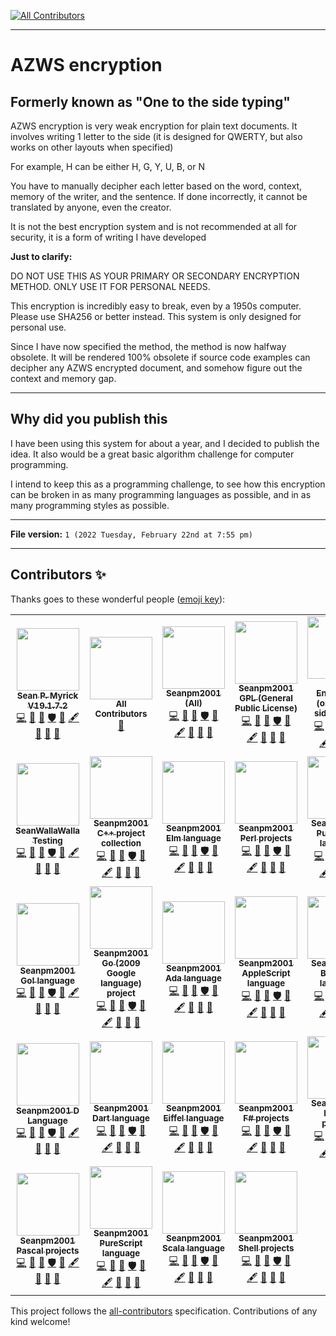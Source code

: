 
<!-- ALL-CONTRIBUTORS-BADGE:START - Do not remove or modify this section -->
[![All Contributors](https://img.shields.io/badge/all_contributors-32-orange.svg?style=flat-square)](#contributors-)
<!-- ALL-CONTRIBUTORS-BADGE:END -->
***

# AZWS encryption

## Formerly known as "One to the side typing"

AZWS encryption is very weak encryption for plain text documents. It involves writing 1 letter to the side (it is designed for QWERTY, but also works on other layouts when specified)

For example, H can be either H, G, Y, U, B, or N

You have to manually decipher each letter based on the word, context, memory of the writer, and the sentence. If done incorrectly, it cannot be translated by anyone, even the creator.

It is not the best encryption system and is not recommended at all for security, it is a form of writing I have developed

**Just to clarify:**

DO NOT USE THIS AS YOUR PRIMARY OR SECONDARY ENCRYPTION METHOD. ONLY USE IT FOR PERSONAL NEEDS.

This encryption is incredibly easy to break, even by a 1950s computer. Please use SHA256 or better instead. This system is only designed for personal use.

Since I have now specified the method, the method is now halfway obsolete. It will be rendered 100% obsolete if source code examples can decipher any AZWS encrypted document, and somehow figure out the context and memory gap.

***

## Why did you publish this

I have been using this system for about a year, and I decided to publish the idea. It also would be a great basic algorithm challenge for computer programming.

I intend to keep this as a programming challenge, to see how this encryption can be broken in as many programming languages as possible, and in as many programming styles as possible.

***

**File version:** `1 (2022 Tuesday, February 22nd at 7:55 pm)`

***

## Contributors ✨

Thanks goes to these wonderful people ([emoji key](https://allcontributors.org/docs/en/emoji-key)):

<!-- ALL-CONTRIBUTORS-LIST:START - Do not remove or modify this section -->
<!-- prettier-ignore-start -->
<!-- markdownlint-disable -->
<table>
  <tr>
    <td align="center"><a href="https://gist.github.com/seanpm2001/7e40a0e13c066a57577d8200b1afc6a3"><img src="https://avatars.githubusercontent.com/u/65933340?v=4?s=100" width="100px;" alt=""/><br /><sub><b>Sean P. Myrick V19.1.7.2</b></sub></a><br /><a href="https://github.com/seanpm2001/AZWS_Encryption/commits?author=seanpm2001" title="Code">💻</a> <a href="https://github.com/seanpm2001/AZWS_Encryption/commits?author=seanpm2001" title="Documentation">📖</a> <a href="#projectManagement-seanpm2001" title="Project Management">📆</a> <a href="#security-seanpm2001" title="Security">🛡️</a> <a href="#data-seanpm2001" title="Data">🔣</a> <a href="#content-seanpm2001" title="Content">🖋</a> <a href="#design-seanpm2001" title="Design">🎨</a> <a href="#maintenance-seanpm2001" title="Maintenance">🚧</a> <a href="#ideas-seanpm2001" title="Ideas, Planning, & Feedback">🤔</a></td>
    <td align="center"><a href="https://allcontributors.org"><img src="https://avatars.githubusercontent.com/u/46410174?v=4?s=100" width="100px;" alt=""/><br /><sub><b>All Contributors</b></sub></a><br /><a href="https://github.com/seanpm2001/AZWS_Encryption/commits?author=all-contributors" title="Documentation">📖</a></td>
    <td align="center"><a href="https://github.com/seanpm2001/"><img src="https://avatars.githubusercontent.com/u/71843643?v=4?s=100" width="100px;" alt=""/><br /><sub><b>Seanpm2001 (All)</b></sub></a><br /><a href="https://github.com/seanpm2001/AZWS_Encryption/commits?author=seanpm2001-all" title="Code">💻</a> <a href="https://github.com/seanpm2001/AZWS_Encryption/commits?author=seanpm2001-all" title="Documentation">📖</a> <a href="#projectManagement-seanpm2001-all" title="Project Management">📆</a> <a href="#security-seanpm2001-all" title="Security">🛡️</a> <a href="#data-seanpm2001-all" title="Data">🔣</a> <a href="#content-seanpm2001-all" title="Content">🖋</a> <a href="#design-seanpm2001-all" title="Design">🎨</a> <a href="#maintenance-seanpm2001-all" title="Maintenance">🚧</a> <a href="#ideas-seanpm2001-all" title="Ideas, Planning, & Feedback">🤔</a></td>
    <td align="center"><a href="https://github.com/Seanpm2001-GPL"><img src="https://avatars.githubusercontent.com/u/86742875?v=4?s=100" width="100px;" alt=""/><br /><sub><b>Seanpm2001 GPL (General Public License)</b></sub></a><br /><a href="https://github.com/seanpm2001/AZWS_Encryption/commits?author=seanpm2001-GPL" title="Code">💻</a> <a href="https://github.com/seanpm2001/AZWS_Encryption/commits?author=seanpm2001-GPL" title="Documentation">📖</a> <a href="#projectManagement-seanpm2001-GPL" title="Project Management">📆</a> <a href="#security-seanpm2001-GPL" title="Security">🛡️</a> <a href="#data-seanpm2001-GPL" title="Data">🔣</a> <a href="#content-seanpm2001-GPL" title="Content">🖋</a> <a href="#design-seanpm2001-GPL" title="Design">🎨</a> <a href="#maintenance-seanpm2001-GPL" title="Maintenance">🚧</a> <a href="#ideas-seanpm2001-GPL" title="Ideas, Planning, & Feedback">🤔</a></td>
    <td align="center"><a href="https://github.com/AZWS-Encryption"><img src="https://avatars.githubusercontent.com/u/103292604?v=4?s=100" width="100px;" alt=""/><br /><sub><b>AZWS Encryption (one to the side typing)</b></sub></a><br /><a href="https://github.com/seanpm2001/AZWS_Encryption/commits?author=AZWS-Encryption" title="Code">💻</a> <a href="https://github.com/seanpm2001/AZWS_Encryption/commits?author=AZWS-Encryption" title="Documentation">📖</a> <a href="#projectManagement-AZWS-Encryption" title="Project Management">📆</a> <a href="#security-AZWS-Encryption" title="Security">🛡️</a> <a href="#data-AZWS-Encryption" title="Data">🔣</a> <a href="#content-AZWS-Encryption" title="Content">🖋</a> <a href="#design-AZWS-Encryption" title="Design">🎨</a> <a href="#maintenance-AZWS-Encryption" title="Maintenance">🚧</a> <a href="#ideas-AZWS-Encryption" title="Ideas, Planning, & Feedback">🤔</a></td>
    <td align="center"><a href="https://github.com/seanpm2001/PhD_In_PHP"><img src="https://avatars.githubusercontent.com/u/83985869?v=4?s=100" width="100px;" alt=""/><br /><sub><b>Seanpm2001 EDU</b></sub></a><br /><a href="https://github.com/seanpm2001/AZWS_Encryption/commits?author=seanpm2001-education" title="Code">💻</a> <a href="https://github.com/seanpm2001/AZWS_Encryption/commits?author=seanpm2001-education" title="Documentation">📖</a> <a href="#projectManagement-seanpm2001-education" title="Project Management">📆</a> <a href="#security-seanpm2001-education" title="Security">🛡️</a> <a href="#data-seanpm2001-education" title="Data">🔣</a> <a href="#content-seanpm2001-education" title="Content">🖋</a> <a href="#design-seanpm2001-education" title="Design">🎨</a> <a href="#maintenance-seanpm2001-education" title="Maintenance">🚧</a> <a href="#ideas-seanpm2001-education" title="Ideas, Planning, & Feedback">🤔</a></td>
    <td align="center"><a href="https://github.com/seanwallawalla-testing"><img src="https://avatars.githubusercontent.com/u/85586105?v=4?s=100" width="100px;" alt=""/><br /><sub><b>Seanpm2001 Testing</b></sub></a><br /><a href="https://github.com/seanpm2001/AZWS_Encryption/commits?author=seanpm2001-testing" title="Code">💻</a> <a href="https://github.com/seanpm2001/AZWS_Encryption/commits?author=seanpm2001-testing" title="Documentation">📖</a> <a href="#projectManagement-seanpm2001-testing" title="Project Management">📆</a> <a href="#security-seanpm2001-testing" title="Security">🛡️</a> <a href="#data-seanpm2001-testing" title="Data">🔣</a> <a href="#content-seanpm2001-testing" title="Content">🖋</a> <a href="#design-seanpm2001-testing" title="Design">🎨</a> <a href="#maintenance-seanpm2001-testing" title="Maintenance">🚧</a> <a href="#ideas-seanpm2001-testing" title="Ideas, Planning, & Feedback">🤔</a></td>
  </tr>
  <tr>
    <td align="center"><a href="https://github.com/seanpm2001/"><img src="https://avatars.githubusercontent.com/u/71898262?v=4?s=100" width="100px;" alt=""/><br /><sub><b>SeanWallaWalla Testing</b></sub></a><br /><a href="https://github.com/seanpm2001/AZWS_Encryption/commits?author=seanwallawalla-testing" title="Code">💻</a> <a href="https://github.com/seanpm2001/AZWS_Encryption/commits?author=seanwallawalla-testing" title="Documentation">📖</a> <a href="#projectManagement-seanwallawalla-testing" title="Project Management">📆</a> <a href="#security-seanwallawalla-testing" title="Security">🛡️</a> <a href="#data-seanwallawalla-testing" title="Data">🔣</a> <a href="#content-seanwallawalla-testing" title="Content">🖋</a> <a href="#design-seanwallawalla-testing" title="Design">🎨</a> <a href="#maintenance-seanwallawalla-testing" title="Maintenance">🚧</a> <a href="#ideas-seanwallawalla-testing" title="Ideas, Planning, & Feedback">🤔</a></td>
    <td align="center"><a href="https://en.wikipedia.org/wiki/C%2B%2B"><img src="https://avatars.githubusercontent.com/u/83990409?v=4?s=100" width="100px;" alt=""/><br /><sub><b>Seanpm2001 C++ project collection</b></sub></a><br /><a href="https://github.com/seanpm2001/AZWS_Encryption/commits?author=seanpm2001-CPP-lang" title="Code">💻</a> <a href="https://github.com/seanpm2001/AZWS_Encryption/commits?author=seanpm2001-CPP-lang" title="Documentation">📖</a> <a href="#projectManagement-seanpm2001-CPP-lang" title="Project Management">📆</a> <a href="#security-seanpm2001-CPP-lang" title="Security">🛡️</a> <a href="#data-seanpm2001-CPP-lang" title="Data">🔣</a> <a href="#content-seanpm2001-CPP-lang" title="Content">🖋</a> <a href="#design-seanpm2001-CPP-lang" title="Design">🎨</a> <a href="#maintenance-seanpm2001-CPP-lang" title="Maintenance">🚧</a> <a href="#ideas-seanpm2001-CPP-lang" title="Ideas, Planning, & Feedback">🤔</a></td>
    <td align="center"><a href="https://github.com/elm"><img src="https://avatars.githubusercontent.com/u/94873709?v=4?s=100" width="100px;" alt=""/><br /><sub><b>Seanpm2001 Elm language</b></sub></a><br /><a href="https://github.com/seanpm2001/AZWS_Encryption/commits?author=seanpm2001-Elm-lang" title="Code">💻</a> <a href="https://github.com/seanpm2001/AZWS_Encryption/commits?author=seanpm2001-Elm-lang" title="Documentation">📖</a> <a href="#projectManagement-seanpm2001-Elm-lang" title="Project Management">📆</a> <a href="#security-seanpm2001-Elm-lang" title="Security">🛡️</a> <a href="#data-seanpm2001-Elm-lang" title="Data">🔣</a> <a href="#content-seanpm2001-Elm-lang" title="Content">🖋</a> <a href="#design-seanpm2001-Elm-lang" title="Design">🎨</a> <a href="#maintenance-seanpm2001-Elm-lang" title="Maintenance">🚧</a> <a href="#ideas-seanpm2001-Elm-lang" title="Ideas, Planning, & Feedback">🤔</a></td>
    <td align="center"><a href="https://github.com/seanpm2001/Perl_Harbor"><img src="https://avatars.githubusercontent.com/u/84095190?v=4?s=100" width="100px;" alt=""/><br /><sub><b>Seanpm2001 Perl projects</b></sub></a><br /><a href="https://github.com/seanpm2001/AZWS_Encryption/commits?author=seanpm2001-Perl-lang" title="Code">💻</a> <a href="https://github.com/seanpm2001/AZWS_Encryption/commits?author=seanpm2001-Perl-lang" title="Documentation">📖</a> <a href="#projectManagement-seanpm2001-Perl-lang" title="Project Management">📆</a> <a href="#security-seanpm2001-Perl-lang" title="Security">🛡️</a> <a href="#data-seanpm2001-Perl-lang" title="Data">🔣</a> <a href="#content-seanpm2001-Perl-lang" title="Content">🖋</a> <a href="#design-seanpm2001-Perl-lang" title="Design">🎨</a> <a href="#maintenance-seanpm2001-Perl-lang" title="Maintenance">🚧</a> <a href="#ideas-seanpm2001-Perl-lang" title="Ideas, Planning, & Feedback">🤔</a></td>
    <td align="center"><a href="https://github.com/Seanpm2001-PureBasic-lang"><img src="https://avatars.githubusercontent.com/u/93060266?v=4?s=100" width="100px;" alt=""/><br /><sub><b>Seanpm2001 PureBASIC language</b></sub></a><br /><a href="https://github.com/seanpm2001/AZWS_Encryption/commits?author=seanpm2001-PureBasic-lang" title="Code">💻</a> <a href="https://github.com/seanpm2001/AZWS_Encryption/commits?author=seanpm2001-PureBasic-lang" title="Documentation">📖</a> <a href="#projectManagement-seanpm2001-PureBasic-lang" title="Project Management">📆</a> <a href="#security-seanpm2001-PureBasic-lang" title="Security">🛡️</a> <a href="#data-seanpm2001-PureBasic-lang" title="Data">🔣</a> <a href="#content-seanpm2001-PureBasic-lang" title="Content">🖋</a> <a href="#design-seanpm2001-PureBasic-lang" title="Design">🎨</a> <a href="#maintenance-seanpm2001-PureBasic-lang" title="Maintenance">🚧</a> <a href="#ideas-seanpm2001-PureBasic-lang" title="Ideas, Planning, & Feedback">🤔</a></td>
    <td align="center"><a href="https://en.wikipedia.org/wiki/HTML5"><img src="https://avatars.githubusercontent.com/u/83990679?v=4?s=100" width="100px;" alt=""/><br /><sub><b>Seanpm2001 HTML5 projects</b></sub></a><br /><a href="https://github.com/seanpm2001/AZWS_Encryption/commits?author=seanpm2001-HTML5-lang" title="Code">💻</a> <a href="https://github.com/seanpm2001/AZWS_Encryption/commits?author=seanpm2001-HTML5-lang" title="Documentation">📖</a> <a href="#projectManagement-seanpm2001-HTML5-lang" title="Project Management">📆</a> <a href="#security-seanpm2001-HTML5-lang" title="Security">🛡️</a> <a href="#data-seanpm2001-HTML5-lang" title="Data">🔣</a> <a href="#content-seanpm2001-HTML5-lang" title="Content">🖋</a> <a href="#design-seanpm2001-HTML5-lang" title="Design">🎨</a> <a href="#maintenance-seanpm2001-HTML5-lang" title="Maintenance">🚧</a> <a href="#ideas-seanpm2001-HTML5-lang" title="Ideas, Planning, & Feedback">🤔</a></td>
    <td align="center"><a href="https://github.com/python/cpython"><img src="https://avatars.githubusercontent.com/u/83988524?v=4?s=100" width="100px;" alt=""/><br /><sub><b>Seanpm2001 Python projects</b></sub></a><br /><a href="https://github.com/seanpm2001/AZWS_Encryption/commits?author=seanpm2001-Python" title="Code">💻</a> <a href="https://github.com/seanpm2001/AZWS_Encryption/commits?author=seanpm2001-Python" title="Documentation">📖</a> <a href="#projectManagement-seanpm2001-Python" title="Project Management">📆</a> <a href="#security-seanpm2001-Python" title="Security">🛡️</a> <a href="#data-seanpm2001-Python" title="Data">🔣</a> <a href="#content-seanpm2001-Python" title="Content">🖋</a> <a href="#design-seanpm2001-Python" title="Design">🎨</a> <a href="#maintenance-seanpm2001-Python" title="Maintenance">🚧</a> <a href="#ideas-seanpm2001-Python" title="Ideas, Planning, & Feedback">🤔</a></td>
  </tr>
  <tr>
    <td align="center"><a href="https://en.wikipedia.org/wiki/Go!_(programming_language)#Conflict_with_Google"><img src="https://avatars.githubusercontent.com/u/85462615?v=4?s=100" width="100px;" alt=""/><br /><sub><b>Seanpm2001 Go! language</b></sub></a><br /><a href="https://github.com/seanpm2001/AZWS_Encryption/commits?author=seanpm2001-Go-lang" title="Code">💻</a> <a href="https://github.com/seanpm2001/AZWS_Encryption/commits?author=seanpm2001-Go-lang" title="Documentation">📖</a> <a href="#projectManagement-seanpm2001-Go-lang" title="Project Management">📆</a> <a href="#security-seanpm2001-Go-lang" title="Security">🛡️</a> <a href="#data-seanpm2001-Go-lang" title="Data">🔣</a> <a href="#content-seanpm2001-Go-lang" title="Content">🖋</a> <a href="#design-seanpm2001-Go-lang" title="Design">🎨</a> <a href="#maintenance-seanpm2001-Go-lang" title="Maintenance">🚧</a> <a href="#ideas-seanpm2001-Go-lang" title="Ideas, Planning, & Feedback">🤔</a></td>
    <td align="center"><a href="https://github.com/seanpm2001/Go-ogle"><img src="https://avatars.githubusercontent.com/u/84039431?v=4?s=100" width="100px;" alt=""/><br /><sub><b>Seanpm2001 Go (2009 Google language) project</b></sub></a><br /><a href="https://github.com/seanpm2001/AZWS_Encryption/commits?author=seanpm2001-GoogleGo-lang" title="Code">💻</a> <a href="https://github.com/seanpm2001/AZWS_Encryption/commits?author=seanpm2001-GoogleGo-lang" title="Documentation">📖</a> <a href="#projectManagement-seanpm2001-GoogleGo-lang" title="Project Management">📆</a> <a href="#security-seanpm2001-GoogleGo-lang" title="Security">🛡️</a> <a href="#data-seanpm2001-GoogleGo-lang" title="Data">🔣</a> <a href="#content-seanpm2001-GoogleGo-lang" title="Content">🖋</a> <a href="#design-seanpm2001-GoogleGo-lang" title="Design">🎨</a> <a href="#maintenance-seanpm2001-GoogleGo-lang" title="Maintenance">🚧</a> <a href="#ideas-seanpm2001-GoogleGo-lang" title="Ideas, Planning, & Feedback">🤔</a></td>
    <td align="center"><a href="https://github.com/seanpm2001/SNU_2D_ProgrammingTools_IDE_Ada"><img src="https://avatars.githubusercontent.com/u/85136315?v=4?s=100" width="100px;" alt=""/><br /><sub><b>Seanpm2001 Ada language</b></sub></a><br /><a href="https://github.com/seanpm2001/AZWS_Encryption/commits?author=seanpm2001-Ada-lang" title="Code">💻</a> <a href="https://github.com/seanpm2001/AZWS_Encryption/commits?author=seanpm2001-Ada-lang" title="Documentation">📖</a> <a href="#projectManagement-seanpm2001-Ada-lang" title="Project Management">📆</a> <a href="#security-seanpm2001-Ada-lang" title="Security">🛡️</a> <a href="#data-seanpm2001-Ada-lang" title="Data">🔣</a> <a href="#content-seanpm2001-Ada-lang" title="Content">🖋</a> <a href="#design-seanpm2001-Ada-lang" title="Design">🎨</a> <a href="#maintenance-seanpm2001-Ada-lang" title="Maintenance">🚧</a> <a href="#ideas-seanpm2001-Ada-lang" title="Ideas, Planning, & Feedback">🤔</a></td>
    <td align="center"><a href="https://developer.apple.com/library/archive/documentation/AppleScript/Conceptual/AppleScriptLangGuide/introduction/ASLR_intro.html"><img src="https://avatars.githubusercontent.com/u/84292940?v=4?s=100" width="100px;" alt=""/><br /><sub><b>Seanpm2001 AppleScript language</b></sub></a><br /><a href="https://github.com/seanpm2001/AZWS_Encryption/commits?author=seanpm2001-AppleScript-lang" title="Code">💻</a> <a href="https://github.com/seanpm2001/AZWS_Encryption/commits?author=seanpm2001-AppleScript-lang" title="Documentation">📖</a> <a href="#projectManagement-seanpm2001-AppleScript-lang" title="Project Management">📆</a> <a href="#security-seanpm2001-AppleScript-lang" title="Security">🛡️</a> <a href="#data-seanpm2001-AppleScript-lang" title="Data">🔣</a> <a href="#content-seanpm2001-AppleScript-lang" title="Content">🖋</a> <a href="#design-seanpm2001-AppleScript-lang" title="Design">🎨</a> <a href="#maintenance-seanpm2001-AppleScript-lang" title="Maintenance">🚧</a> <a href="#ideas-seanpm2001-AppleScript-lang" title="Ideas, Planning, & Feedback">🤔</a></td>
    <td align="center"><a href="https://github.com/Seanpm2001-Batchfile-lang"><img src="https://avatars.githubusercontent.com/u/87458240?v=4?s=100" width="100px;" alt=""/><br /><sub><b>Seanpm2001 Batchfile language</b></sub></a><br /><a href="https://github.com/seanpm2001/AZWS_Encryption/commits?author=seanpm2001-Batchfile-lang" title="Code">💻</a> <a href="https://github.com/seanpm2001/AZWS_Encryption/commits?author=seanpm2001-Batchfile-lang" title="Documentation">📖</a> <a href="#projectManagement-seanpm2001-Batchfile-lang" title="Project Management">📆</a> <a href="#security-seanpm2001-Batchfile-lang" title="Security">🛡️</a> <a href="#data-seanpm2001-Batchfile-lang" title="Data">🔣</a> <a href="#content-seanpm2001-Batchfile-lang" title="Content">🖋</a> <a href="#design-seanpm2001-Batchfile-lang" title="Design">🎨</a> <a href="#maintenance-seanpm2001-Batchfile-lang" title="Maintenance">🚧</a> <a href="#ideas-seanpm2001-Batchfile-lang" title="Ideas, Planning, & Feedback">🤔</a></td>
    <td align="center"><a href="https://github.com/boo-lang"><img src="https://avatars.githubusercontent.com/u/84097218?v=4?s=100" width="100px;" alt=""/><br /><sub><b>Seanpm2001 Boo projects</b></sub></a><br /><a href="https://github.com/seanpm2001/AZWS_Encryption/commits?author=seanpm2001-Boo-lang" title="Code">💻</a> <a href="https://github.com/seanpm2001/AZWS_Encryption/commits?author=seanpm2001-Boo-lang" title="Documentation">📖</a> <a href="#projectManagement-seanpm2001-Boo-lang" title="Project Management">📆</a> <a href="#security-seanpm2001-Boo-lang" title="Security">🛡️</a> <a href="#data-seanpm2001-Boo-lang" title="Data">🔣</a> <a href="#content-seanpm2001-Boo-lang" title="Content">🖋</a> <a href="#design-seanpm2001-Boo-lang" title="Design">🎨</a> <a href="#maintenance-seanpm2001-Boo-lang" title="Maintenance">🚧</a> <a href="#ideas-seanpm2001-Boo-lang" title="Ideas, Planning, & Feedback">🤔</a></td>
    <td align="center"><a href="https://en.wikipedia.org/wiki/C_(programming_language)"><img src="https://avatars.githubusercontent.com/u/84035841?v=4?s=100" width="100px;" alt=""/><br /><sub><b>Seanpm2001 C programming language projects</b></sub></a><br /><a href="https://github.com/seanpm2001/AZWS_Encryption/commits?author=seanpm2001-C-lang" title="Code">💻</a> <a href="https://github.com/seanpm2001/AZWS_Encryption/commits?author=seanpm2001-C-lang" title="Documentation">📖</a> <a href="#projectManagement-seanpm2001-C-lang" title="Project Management">📆</a> <a href="#security-seanpm2001-C-lang" title="Security">🛡️</a> <a href="#data-seanpm2001-C-lang" title="Data">🔣</a> <a href="#content-seanpm2001-C-lang" title="Content">🖋</a> <a href="#design-seanpm2001-C-lang" title="Design">🎨</a> <a href="#maintenance-seanpm2001-C-lang" title="Maintenance">🚧</a> <a href="#ideas-seanpm2001-C-lang" title="Ideas, Planning, & Feedback">🤔</a></td>
  </tr>
  <tr>
    <td align="center"><a href="https://github.com/dlang/dmd"><img src="https://avatars.githubusercontent.com/u/84207209?v=4?s=100" width="100px;" alt=""/><br /><sub><b>Seanpm2001 D Language</b></sub></a><br /><a href="https://github.com/seanpm2001/AZWS_Encryption/commits?author=seanpm2001-D-lang" title="Code">💻</a> <a href="https://github.com/seanpm2001/AZWS_Encryption/commits?author=seanpm2001-D-lang" title="Documentation">📖</a> <a href="#projectManagement-seanpm2001-D-lang" title="Project Management">📆</a> <a href="#security-seanpm2001-D-lang" title="Security">🛡️</a> <a href="#data-seanpm2001-D-lang" title="Data">🔣</a> <a href="#content-seanpm2001-D-lang" title="Content">🖋</a> <a href="#design-seanpm2001-D-lang" title="Design">🎨</a> <a href="#maintenance-seanpm2001-D-lang" title="Maintenance">🚧</a> <a href="#ideas-seanpm2001-D-lang" title="Ideas, Planning, & Feedback">🤔</a></td>
    <td align="center"><a href="https://github.com/seanpm2001/SNU_2D_ProgrammingTools_IDE_Dart"><img src="https://avatars.githubusercontent.com/u/85139072?v=4?s=100" width="100px;" alt=""/><br /><sub><b>Seanpm2001 Dart language</b></sub></a><br /><a href="https://github.com/seanpm2001/AZWS_Encryption/commits?author=seanpm2001-Dart-lang" title="Code">💻</a> <a href="https://github.com/seanpm2001/AZWS_Encryption/commits?author=seanpm2001-Dart-lang" title="Documentation">📖</a> <a href="#projectManagement-seanpm2001-Dart-lang" title="Project Management">📆</a> <a href="#security-seanpm2001-Dart-lang" title="Security">🛡️</a> <a href="#data-seanpm2001-Dart-lang" title="Data">🔣</a> <a href="#content-seanpm2001-Dart-lang" title="Content">🖋</a> <a href="#design-seanpm2001-Dart-lang" title="Design">🎨</a> <a href="#maintenance-seanpm2001-Dart-lang" title="Maintenance">🚧</a> <a href="#ideas-seanpm2001-Dart-lang" title="Ideas, Planning, & Feedback">🤔</a></td>
    <td align="center"><a href="https://github.com/seanpm2001/SNU_2D_ProgrammingTools_IDE_Eiffel"><img src="https://avatars.githubusercontent.com/u/85138126?v=4?s=100" width="100px;" alt=""/><br /><sub><b>Seanpm2001 Eiffel language</b></sub></a><br /><a href="https://github.com/seanpm2001/AZWS_Encryption/commits?author=seanpm2001-Eiffel-lang" title="Code">💻</a> <a href="https://github.com/seanpm2001/AZWS_Encryption/commits?author=seanpm2001-Eiffel-lang" title="Documentation">📖</a> <a href="#projectManagement-seanpm2001-Eiffel-lang" title="Project Management">📆</a> <a href="#security-seanpm2001-Eiffel-lang" title="Security">🛡️</a> <a href="#data-seanpm2001-Eiffel-lang" title="Data">🔣</a> <a href="#content-seanpm2001-Eiffel-lang" title="Content">🖋</a> <a href="#design-seanpm2001-Eiffel-lang" title="Design">🎨</a> <a href="#maintenance-seanpm2001-Eiffel-lang" title="Maintenance">🚧</a> <a href="#ideas-seanpm2001-Eiffel-lang" title="Ideas, Planning, & Feedback">🤔</a></td>
    <td align="center"><a href="https://github.com/fsharp/fsharp"><img src="https://avatars.githubusercontent.com/u/84204913?v=4?s=100" width="100px;" alt=""/><br /><sub><b>Seanpm2001 F# projects</b></sub></a><br /><a href="https://github.com/seanpm2001/AZWS_Encryption/commits?author=seanpm2001-FSharp-lang" title="Code">💻</a> <a href="https://github.com/seanpm2001/AZWS_Encryption/commits?author=seanpm2001-FSharp-lang" title="Documentation">📖</a> <a href="#projectManagement-seanpm2001-FSharp-lang" title="Project Management">📆</a> <a href="#security-seanpm2001-FSharp-lang" title="Security">🛡️</a> <a href="#data-seanpm2001-FSharp-lang" title="Data">🔣</a> <a href="#content-seanpm2001-FSharp-lang" title="Content">🖋</a> <a href="#design-seanpm2001-FSharp-lang" title="Design">🎨</a> <a href="#maintenance-seanpm2001-FSharp-lang" title="Maintenance">🚧</a> <a href="#ideas-seanpm2001-FSharp-lang" title="Ideas, Planning, & Feedback">🤔</a></td>
    <td align="center"><a href="https://fortran-lang.org/"><img src="https://avatars.githubusercontent.com/u/84148801?v=4?s=100" width="100px;" alt=""/><br /><sub><b>Seanpm2001 Fortran projects</b></sub></a><br /><a href="https://github.com/seanpm2001/AZWS_Encryption/commits?author=seanpm2001-FORTRAN-lang" title="Code">💻</a> <a href="https://github.com/seanpm2001/AZWS_Encryption/commits?author=seanpm2001-FORTRAN-lang" title="Documentation">📖</a> <a href="#projectManagement-seanpm2001-FORTRAN-lang" title="Project Management">📆</a> <a href="#security-seanpm2001-FORTRAN-lang" title="Security">🛡️</a> <a href="#data-seanpm2001-FORTRAN-lang" title="Data">🔣</a> <a href="#content-seanpm2001-FORTRAN-lang" title="Content">🖋</a> <a href="#design-seanpm2001-FORTRAN-lang" title="Design">🎨</a> <a href="#maintenance-seanpm2001-FORTRAN-lang" title="Maintenance">🚧</a> <a href="#ideas-seanpm2001-FORTRAN-lang" title="Ideas, Planning, & Feedback">🤔</a></td>
    <td align="center"><a href="https://practiceit.cs.washington.edu/"><img src="https://avatars.githubusercontent.com/u/84036524?v=4?s=100" width="100px;" alt=""/><br /><sub><b>Seanpm2001 Java projects</b></sub></a><br /><a href="https://github.com/seanpm2001/AZWS_Encryption/commits?author=seanpm2001-Java-lang" title="Code">💻</a> <a href="https://github.com/seanpm2001/AZWS_Encryption/commits?author=seanpm2001-Java-lang" title="Documentation">📖</a> <a href="#projectManagement-seanpm2001-Java-lang" title="Project Management">📆</a> <a href="#security-seanpm2001-Java-lang" title="Security">🛡️</a> <a href="#data-seanpm2001-Java-lang" title="Data">🔣</a> <a href="#content-seanpm2001-Java-lang" title="Content">🖋</a> <a href="#design-seanpm2001-Java-lang" title="Design">🎨</a> <a href="#maintenance-seanpm2001-Java-lang" title="Maintenance">🚧</a> <a href="#ideas-seanpm2001-Java-lang" title="Ideas, Planning, & Feedback">🤔</a></td>
    <td align="center"><a href="https://www.javascript.com/"><img src="https://avatars.githubusercontent.com/u/84038651?v=4?s=100" width="100px;" alt=""/><br /><sub><b>Seanpm2001 JavaScript projects</b></sub></a><br /><a href="https://github.com/seanpm2001/AZWS_Encryption/commits?author=seanpm2001-JavaScript-lang" title="Code">💻</a> <a href="https://github.com/seanpm2001/AZWS_Encryption/commits?author=seanpm2001-JavaScript-lang" title="Documentation">📖</a> <a href="#projectManagement-seanpm2001-JavaScript-lang" title="Project Management">📆</a> <a href="#security-seanpm2001-JavaScript-lang" title="Security">🛡️</a> <a href="#data-seanpm2001-JavaScript-lang" title="Data">🔣</a> <a href="#content-seanpm2001-JavaScript-lang" title="Content">🖋</a> <a href="#design-seanpm2001-JavaScript-lang" title="Design">🎨</a> <a href="#maintenance-seanpm2001-JavaScript-lang" title="Maintenance">🚧</a> <a href="#ideas-seanpm2001-JavaScript-lang" title="Ideas, Planning, & Feedback">🤔</a></td>
  </tr>
  <tr>
    <td align="center"><a href="https://en.wikipedia.org/wiki/Pascal_(programming_language)"><img src="https://avatars.githubusercontent.com/u/84041400?v=4?s=100" width="100px;" alt=""/><br /><sub><b>Seanpm2001 Pascal projects</b></sub></a><br /><a href="https://github.com/seanpm2001/AZWS_Encryption/commits?author=seanpm2001-Pascal-lang" title="Code">💻</a> <a href="https://github.com/seanpm2001/AZWS_Encryption/commits?author=seanpm2001-Pascal-lang" title="Documentation">📖</a> <a href="#projectManagement-seanpm2001-Pascal-lang" title="Project Management">📆</a> <a href="#security-seanpm2001-Pascal-lang" title="Security">🛡️</a> <a href="#data-seanpm2001-Pascal-lang" title="Data">🔣</a> <a href="#content-seanpm2001-Pascal-lang" title="Content">🖋</a> <a href="#design-seanpm2001-Pascal-lang" title="Design">🎨</a> <a href="#maintenance-seanpm2001-Pascal-lang" title="Maintenance">🚧</a> <a href="#ideas-seanpm2001-Pascal-lang" title="Ideas, Planning, & Feedback">🤔</a></td>
    <td align="center"><a href="https://github.com/seanpm2001/SNU_2D_ProgrammingTools_IDE_PureScript"><img src="https://avatars.githubusercontent.com/u/85039793?v=4?s=100" width="100px;" alt=""/><br /><sub><b>Seanpm2001 PureScript language</b></sub></a><br /><a href="https://github.com/seanpm2001/AZWS_Encryption/commits?author=seanpm2001-PureScript-lang" title="Code">💻</a> <a href="https://github.com/seanpm2001/AZWS_Encryption/commits?author=seanpm2001-PureScript-lang" title="Documentation">📖</a> <a href="#projectManagement-seanpm2001-PureScript-lang" title="Project Management">📆</a> <a href="#security-seanpm2001-PureScript-lang" title="Security">🛡️</a> <a href="#data-seanpm2001-PureScript-lang" title="Data">🔣</a> <a href="#content-seanpm2001-PureScript-lang" title="Content">🖋</a> <a href="#design-seanpm2001-PureScript-lang" title="Design">🎨</a> <a href="#maintenance-seanpm2001-PureScript-lang" title="Maintenance">🚧</a> <a href="#ideas-seanpm2001-PureScript-lang" title="Ideas, Planning, & Feedback">🤔</a></td>
    <td align="center"><a href="https://github.com/scala/scala"><img src="https://avatars.githubusercontent.com/u/84205948?v=4?s=100" width="100px;" alt=""/><br /><sub><b>Seanpm2001 Scala language</b></sub></a><br /><a href="https://github.com/seanpm2001/AZWS_Encryption/commits?author=seanpm2001-Scala-lang" title="Code">💻</a> <a href="https://github.com/seanpm2001/AZWS_Encryption/commits?author=seanpm2001-Scala-lang" title="Documentation">📖</a> <a href="#projectManagement-seanpm2001-Scala-lang" title="Project Management">📆</a> <a href="#security-seanpm2001-Scala-lang" title="Security">🛡️</a> <a href="#data-seanpm2001-Scala-lang" title="Data">🔣</a> <a href="#content-seanpm2001-Scala-lang" title="Content">🖋</a> <a href="#design-seanpm2001-Scala-lang" title="Design">🎨</a> <a href="#maintenance-seanpm2001-Scala-lang" title="Maintenance">🚧</a> <a href="#ideas-seanpm2001-Scala-lang" title="Ideas, Planning, & Feedback">🤔</a></td>
    <td align="center"><a href="https://en.wikipedia.org/wiki/Bash_(Unix_shell)"><img src="https://avatars.githubusercontent.com/u/84037207?v=4?s=100" width="100px;" alt=""/><br /><sub><b>Seanpm2001 Shell projects</b></sub></a><br /><a href="https://github.com/seanpm2001/AZWS_Encryption/commits?author=seanpm2001-Shell-lang" title="Code">💻</a> <a href="https://github.com/seanpm2001/AZWS_Encryption/commits?author=seanpm2001-Shell-lang" title="Documentation">📖</a> <a href="#projectManagement-seanpm2001-Shell-lang" title="Project Management">📆</a> <a href="#security-seanpm2001-Shell-lang" title="Security">🛡️</a> <a href="#data-seanpm2001-Shell-lang" title="Data">🔣</a> <a href="#content-seanpm2001-Shell-lang" title="Content">🖋</a> <a href="#design-seanpm2001-Shell-lang" title="Design">🎨</a> <a href="#maintenance-seanpm2001-Shell-lang" title="Maintenance">🚧</a> <a href="#ideas-seanpm2001-Shell-lang" title="Ideas, Planning, & Feedback">🤔</a></td>
  </tr>
</table>

<!-- markdownlint-restore -->
<!-- prettier-ignore-end -->

<!-- ALL-CONTRIBUTORS-LIST:END -->

This project follows the [all-contributors](https://github.com/all-contributors/all-contributors) specification. Contributions of any kind welcome!